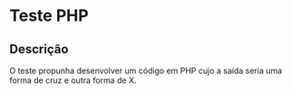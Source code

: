 # Teste PHP

## Descrição

O teste propunha desenvolver um código em PHP cujo a saída seria uma forma de cruz e outra forma de X.
